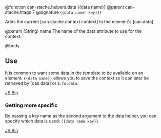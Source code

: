@function can-stache.helpers.data {{data name}}
@parent can-stache.htags 7
@signature `{{data name[ key]}}`

Adds the current [can.stache.context context] to the
element's [can.data].

@param {String} name The name of the data attribute to use for the
context.

@body

## Use

It is common to want some data in the template to be available
on an element.  `{{data name}}` allows you to save the
context so it can later be retrieved by [can.data] or
`$.fn.data`. 

<a class="jsbin-embed" href="http://jsbin.com/juxem/latest/embed?html,js,output">JS Bin</a><script src="http://static.jsbin.com/js/embed.js"></script>

### Getting more specific

By passing a key name as the second argument to the data helper, you can specify which data is used: `{{data name key}}`.

<a class="jsbin-embed" href="http://jsbin.com/munuco/latest/embed?html,js,output">JS Bin</a><script src="http://static.jsbin.com/js/embed.js"></script>